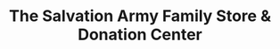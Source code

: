 ---
title: "The Salvation Army Family Store & Donation Center"
url: /trenton/the-salvation-army-family-store-and-donation-center/
shop: charity
---